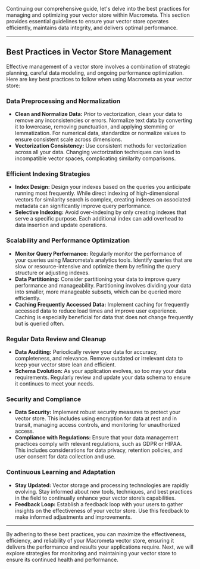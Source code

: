 Continuing our comprehensive guide, let's delve into the best practices for managing and optimizing your vector store within Macrometa. This section provides essential guidelines to ensure your vector store operates efficiently, maintains data integrity, and delivers optimal performance.

---

## Best Practices in Vector Store Management

Effective management of a vector store involves a combination of strategic planning, careful data modeling, and ongoing performance optimization. Here are key best practices to follow when using Macrometa as your vector store:

### Data Preprocessing and Normalization

- **Clean and Normalize Data:** Prior to vectorization, clean your data to remove any inconsistencies or errors. Normalize text data by converting it to lowercase, removing punctuation, and applying stemming or lemmatization. For numerical data, standardize or normalize values to ensure consistent scale across dimensions.
- **Vectorization Consistency:** Use consistent methods for vectorization across all your data. Changing vectorization techniques can lead to incompatible vector spaces, complicating similarity comparisons.

### Efficient Indexing Strategies

- **Index Design:** Design your indexes based on the queries you anticipate running most frequently. While direct indexing of high-dimensional vectors for similarity search is complex, creating indexes on associated metadata can significantly improve query performance.
- **Selective Indexing:** Avoid over-indexing by only creating indexes that serve a specific purpose. Each additional index can add overhead to data insertion and update operations.

### Scalability and Performance Optimization

- **Monitor Query Performance:** Regularly monitor the performance of your queries using Macrometa’s analytics tools. Identify queries that are slow or resource-intensive and optimize them by refining the query structure or adjusting indexes.
- **Data Partitioning:** Consider partitioning your data to improve query performance and manageability. Partitioning involves dividing your data into smaller, more manageable subsets, which can be queried more efficiently.
- **Caching Frequently Accessed Data:** Implement caching for frequently accessed data to reduce load times and improve user experience. Caching is especially beneficial for data that does not change frequently but is queried often.

### Regular Data Review and Cleanup

- **Data Auditing:** Periodically review your data for accuracy, completeness, and relevance. Remove outdated or irrelevant data to keep your vector store lean and efficient.
- **Schema Evolution:** As your application evolves, so too may your data requirements. Regularly review and update your data schema to ensure it continues to meet your needs.

### Security and Compliance

- **Data Security:** Implement robust security measures to protect your vector store. This includes using encryption for data at rest and in transit, managing access controls, and monitoring for unauthorized access.
- **Compliance with Regulations:** Ensure that your data management practices comply with relevant regulations, such as GDPR or HIPAA. This includes considerations for data privacy, retention policies, and user consent for data collection and use.

### Continuous Learning and Adaptation

- **Stay Updated:** Vector storage and processing technologies are rapidly evolving. Stay informed about new tools, techniques, and best practices in the field to continually enhance your vector store’s capabilities.
- **Feedback Loop:** Establish a feedback loop with your users to gather insights on the effectiveness of your vector store. Use this feedback to make informed adjustments and improvements.

---

By adhering to these best practices, you can maximize the effectiveness, efficiency, and reliability of your Macrometa vector store, ensuring it delivers the performance and results your applications require. Next, we will explore strategies for monitoring and maintaining your vector store to ensure its continued health and performance.
